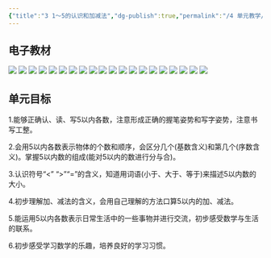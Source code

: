 ```yaml
---
{"title":"3 1～5的认识和加减法","dg-publish":true,"permalink":"/4 单元教学/1A 一上/3 1～5的认识和加减法/","dgPassFrontmatter":true,"noteIcon":""}
---
```




## 电子教材

<p class="grid-4">
	<img loading="lazy" decoding="async" src="https://download.pep.com.cn/xsxjc/22xjcsx11x/files/mobile/20.jpg">
	<img loading="lazy" decoding="async" src="https://download.pep.com.cn/xsxjc/22xjcsx11x/files/mobile/21.jpg">
	<img loading="lazy" decoding="async" src="https://download.pep.com.cn/xsxjc/22xjcsx11x/files/mobile/22.jpg">
	<img loading="lazy" decoding="async" src="https://download.pep.com.cn/xsxjc/22xjcsx11x/files/mobile/23.jpg">
	<img loading="lazy" decoding="async" src="https://download.pep.com.cn/xsxjc/22xjcsx11x/files/mobile/24.jpg">
	<img loading="lazy" decoding="async" src="https://download.pep.com.cn/xsxjc/22xjcsx11x/files/mobile/25.jpg">
	<img loading="lazy" decoding="async" src="https://download.pep.com.cn/xsxjc/22xjcsx11x/files/mobile/26.jpg">
	<img loading="lazy" decoding="async" src="https://download.pep.com.cn/xsxjc/22xjcsx11x/files/mobile/27.jpg">
	<img loading="lazy" decoding="async" src="https://download.pep.com.cn/xsxjc/22xjcsx11x/files/mobile/28.jpg">
	<img loading="lazy" decoding="async" src="https://download.pep.com.cn/xsxjc/22xjcsx11x/files/mobile/29.jpg">
	<img loading="lazy" decoding="async" src="https://download.pep.com.cn/xsxjc/22xjcsx11x/files/mobile/30.jpg">
	<img loading="lazy" decoding="async" src="https://download.pep.com.cn/xsxjc/22xjcsx11x/files/mobile/31.jpg">
	<img loading="lazy" decoding="async" src="https://download.pep.com.cn/xsxjc/22xjcsx11x/files/mobile/32.jpg">
	<img loading="lazy" decoding="async" src="https://download.pep.com.cn/xsxjc/22xjcsx11x/files/mobile/33.jpg">
	<img loading="lazy" decoding="async" src="https://download.pep.com.cn/xsxjc/22xjcsx11x/files/mobile/34.jpg">
	<img loading="lazy" decoding="async" src="https://download.pep.com.cn/xsxjc/22xjcsx11x/files/mobile/35.jpg">
	<img loading="lazy" decoding="async" src="https://download.pep.com.cn/xsxjc/22xjcsx11x/files/mobile/36.jpg">
	<img loading="lazy" decoding="async" src="https://download.pep.com.cn/xsxjc/22xjcsx11x/files/mobile/37.jpg">
	<img loading="lazy" decoding="async" src="https://download.pep.com.cn/xsxjc/22xjcsx11x/files/mobile/38.jpg">
	<img loading="lazy" decoding="async" src="https://download.pep.com.cn/xsxjc/22xjcsx11x/files/mobile/39.jpg">
</p>

## 单元目标

1.能够正确认、读、写5以内各数，注意形成正确的握笔姿势和写字姿势，注意书写工整。

2.会用5以内各数表示物体的个数和顺序，会区分几个(基数含义)和第几个(序数含义)。掌握5以内数的组成(能对5以内的数进行分与合)。

3.认识符号“<” “>”“=”的含义，知道用词语(小于、大于、等于)来描述5以内数的大小。

4.初步理解加、减法的含义，会用自己理解的方法口算5以内的加、减法。

5.能运用5以内各数表示日常生活中的一些事物并进行交流，初步感受数学与生活的联系。

6.初步感受学习数学的乐趣，培养良好的学习习惯。

